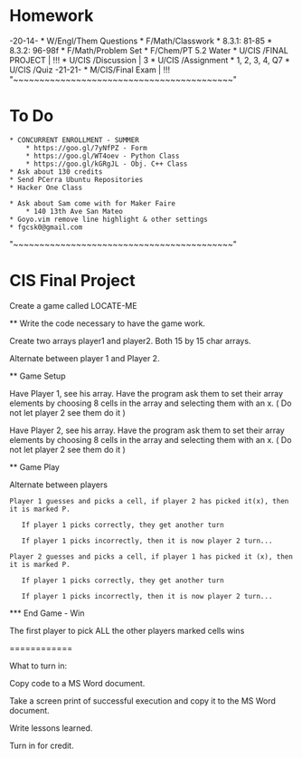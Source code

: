 # Homework
-20-14-
    * W/Engl/Them Questions
    * F/Math/Classwork
        * 8.3.1: 81-85
        * 8.3.2: 96-98f
    * F/Math/Problem Set
    * F/Chem/PT 5.2 Water
    * U/CIS /FINAL PROJECT | !!!
    * U/CIS /Discussion | 3
    * U/CIS /Assignment
        * 1, 2, 3, 4, Q7
    * U/CIS /Quiz
-21-21-
    * M/CIS/Final Exam | !!!
"~~~~~~~~~~~~~~~~~~~~~~~~~~~~~~~~~~~~~~~~~~"
# To Do
    * CONCURRENT ENROLLMENT - SUMMER
        * https://goo.gl/7yNfPZ - Form
        * https://goo.gl/WT4oev - Python Class
        * https://goo.gl/kGRgJL - Obj. C++ Class
    * Ask about 130 credits
    * Send PCerra Ubuntu Repositories
    * Hacker One Class

    * Ask about Sam come with for Maker Faire
        * 140 13th Ave San Mateo
    * Goyo.vim remove line highlight & other settings
    * fgcsk0@gmail.com
"~~~~~~~~~~~~~~~~~~~~~~~~~~~~~~~~~~~~~~~~~~"
# CIS Final Project
Create a game called LOCATE-ME

** Write the code necessary to have the game work.

Create two arrays  player1 and player2. Both 15 by 15 char arrays.

Alternate between player 1 and Player 2.

** Game Setup

Have Player 1, see his array. Have the program ask them to set their array elements by choosing 8 cells in the array and selecting them with an x. ( Do not let player 2 see them do it )

Have Player 2, see his array. Have the program ask them to set their array elements by choosing 8 cells in the array and selecting them with an x. ( Do not let player 2 see them do it )

** Game Play

Alternate between players

    Player 1 guesses and picks a cell, if player 2 has picked it(x), then it is marked P.

       If player 1 picks correctly, they get another turn

       If player 1 picks incorrectly, then it is now player 2 turn...

    Player 2 guesses and picks a cell, if player 1 has picked it (x), then it is marked P.

       If player 1 picks correctly, they get another turn

       If player 1 picks incorrectly, then it is now player 2 turn...

*** End Game - Win

The first player to pick ALL the other players marked cells wins

 

============

What to turn in:

Copy code to a MS Word document.

Take a screen print of successful execution and copy it to the MS Word document.

Write lessons learned.

Turn in for credit.
